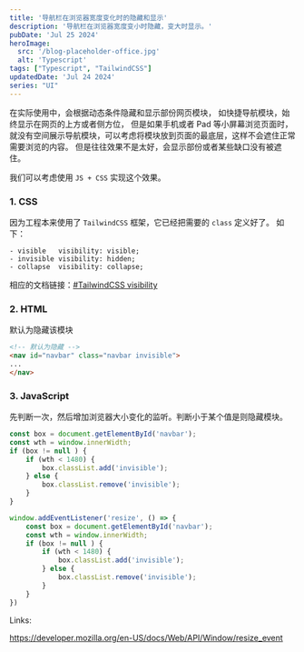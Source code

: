 ```yaml
---
title: '导航栏在浏览器宽度变化时的隐藏和显示'
description: '导航栏在浏览器宽度变小时隐藏，变大时显示。'
pubDate: 'Jul 25 2024'
heroImage: 
  src: '/blog-placeholder-office.jpg'
  alt: 'Typescript'
tags: ["Typescript", "TailwindCSS"]
updatedDate: 'Jul 24 2024'
series: "UI"
---
```



在实际使用中，会根据动态条件隐藏和显示部份网页模块，
如快捷导航模块，始终显示在网页的上方或者侧方位，
但是如果手机或者 Pad 等小屏幕浏览页面时，就没有空间展示导航模块，可以考虑将模块放到页面的最底层，这样不会遮住正常需要浏览的内容。
但是往往效果不是太好，会显示部份或者某些缺口没有被遮住。

我们可以考虑使用 `JS + CSS` 实现这个效果。

<h3> 1. CSS </h3>

因为工程本来使用了 `TailwindCSS` 框架，它已经把需要的 `class` 定义好了。
如下：

	- visible	visibility: visible;
	- invisible	visibility: hidden;
	- collapse	visibility: collapse;

相应的文档链接：[#TailwindCSS visibility](https://tailwindcss.com/docs/visibility)


<h3> 2. HTML </h3>

默认为隐藏该模块

```html
<!-- 默认为隐藏 -->
<nav id="navbar" class="navbar invisible">
...
</nav>
```

<h3> 3. JavaScript </h3>

先判断一次，然后增加浏览器大小变化的监听。判断小于某个值是则隐藏模块。

```js
const box = document.getElementById('navbar');
const wth = window.innerWidth;
if (box != null ) {
	if (wth < 1480) {
  		box.classList.add('invisible');
	} else {
  		box.classList.remove('invisible');
	}
}

window.addEventListener('resize', () => {
	const box = document.getElementById('navbar');
	const wth = window.innerWidth;
	if (box != null ) {
		if (wth < 1480) {
	  		box.classList.add('invisible');
		} else {
	  		box.classList.remove('invisible');
		}
	}
})
```

Links:

https://developer.mozilla.org/en-US/docs/Web/API/Window/resize_event



